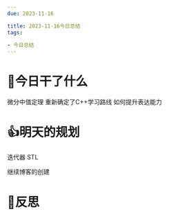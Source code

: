 ```yaml
---
due: 2023-11-16 

title: 2023-11-16今日总结
tags:
 
- 今日总结
---
```




# 📖今日干了什么

微分中值定理
重新确定了C++学习路线
如何提升表达能力









# 👍明天的规划
迭代器
STL

继续博客的创建
















# 🍏反思